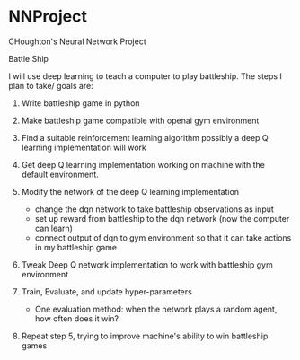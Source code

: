 # NNProject
CHoughton's Neural Network Project

Battle Ship

I will use deep learning to teach a computer to play battleship. The steps I plan to take/ goals are: 

1. Write battleship game in python
2. Make battleship game compatible with openai gym environment
 
3. Find a suitable reinforcement learning algorithm
   possibly a deep Q learning implementation will work
4. Get deep Q learning implementation working on machine with the default environment.
5. Modify the network of the deep Q learning implementation
   - change the dqn network to take battleship observations as input
   - set up reward from battleship to the dqn network
   (now the computer can learn)
   - connect output of dqn to gym environment so that it can take actions in my battleship game
6. Tweak Deep Q network implementation to work with battleship gym environment
7. Train, Evaluate, and update hyper-parameters 
   - One evaluation method: when the network plays a random agent, how often does it win?
8. Repeat step 5, trying to improve machine's ability to win battleship games

